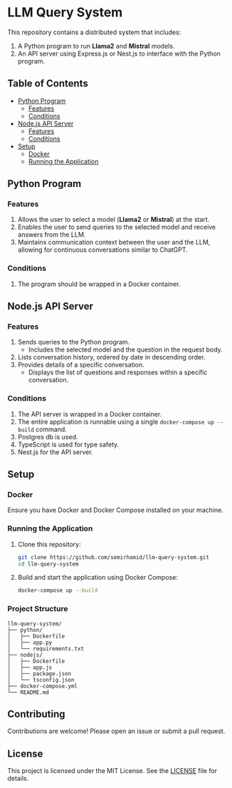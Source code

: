 # LLM Query System

This repository contains a distributed system that includes:
1. A Python program to run **Llama2** and **Mistral** models.
2. An API server using Express.js or Nest.js to interface with the Python program.

## Table of Contents
- [Python Program](#python-program)
  - [Features](#features)
  - [Conditions](#conditions)
- [Node.js API Server](#nodejs-api-server)
  - [Features](#features-1)
  - [Conditions](#conditions-1)
- [Setup](#setup)
  - [Docker](#docker)
  - [Running the Application](#running-the-application)

## Python Program

### Features
1. Allows the user to select a model (**Llama2** or **Mistral**) at the start.
2. Enables the user to send queries to the selected model and receive answers from the LLM.
3. Maintains communication context between the user and the LLM, allowing for continuous conversations similar to ChatGPT.

### Conditions
1. The program should be wrapped in a Docker container.

## Node.js API Server

### Features
1. Sends queries to the Python program.
    - Includes the selected model and the question in the request body.
2. Lists conversation history, ordered by date in descending order.
3. Provides details of a specific conversation.
    - Displays the list of questions and responses within a specific conversation.

### Conditions
1. The API server is wrapped in a Docker container.
2. The entire application is runnable using a single `docker-compose up --build` command.
3. Postgres db is used.
4. TypeScript is used for type safety.
5. Nest.js for the API server.

## Setup

### Docker
Ensure you have Docker and Docker Compose installed on your machine.

### Running the Application
1. Clone this repository:
    ```bash
    git clone https://github.com/semirhamid/llm-query-system.git
    cd llm-query-system
    ```
2. Build and start the application using Docker Compose:
    ```bash
    docker-compose up --build
    ```

### Project Structure
```
llm-query-system/
├── python/
│   ├── Dockerfile
│   ├── app.py
│   └── requirements.txt
├── nodejs/
│   ├── Dockerfile
│   ├── app.js
│   ├── package.json
│   └── tsconfig.json 
├── docker-compose.yml
└── README.md
```



## Contributing
Contributions are welcome! Please open an issue or submit a pull request.

## License
This project is licensed under the MIT License. See the [LICENSE](LICENSE) file for details.

